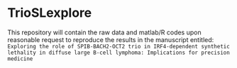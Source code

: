 # TrioSLexplore
This repository will contain the raw data and matlab/R codes upon reasonable request to reproduce the results in the manuscript entitled: ```Exploring the role of SPIB-BACH2-OCT2 trio in IRF4-dependent synthetic lethality in diffuse large B-cell lymphoma: Implications for precision medicine```
